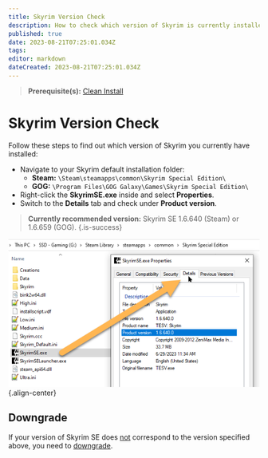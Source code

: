 ```yaml
---
title: Skyrim Version Check
description: How to check which version of Skyrim is currently installed.
published: true
date: 2023-08-21T07:25:01.034Z
tags: 
editor: markdown
dateCreated: 2023-08-21T07:25:01.034Z
---
```


> **Prerequisite(s):** [Clean Install](/guides-tutorials/clean-install)

# Skyrim Version Check

Follow these steps to find out which version of Skyrim you currently have installed:

- Navigate to your Skyrim default installation folder:
	- **Steam:** `\Steam\steamapps\common\Skyrim Special Edition\`
  - **GOG:** `\Program Files\GOG Galaxy\Games\Skyrim Special Edition\`
- Right-click the **SkyrimSE.exe** inside and select **Properties**.
- Switch to the **Details** tab and check under **Product version**.

> **Currently recommended version:** Skyrim SE 1.6.640 (Steam) or 1.6.659 (GOG).
{.is-success}

![sse-1-6-640.png](/basics/sse-1-6-640.png){.align-center}

## Downgrade

If your version of Skyrim SE does <u>not</u> correspond to the version specified above, you need to [downgrade](/guides-tutorials/downgrade-skyrim).